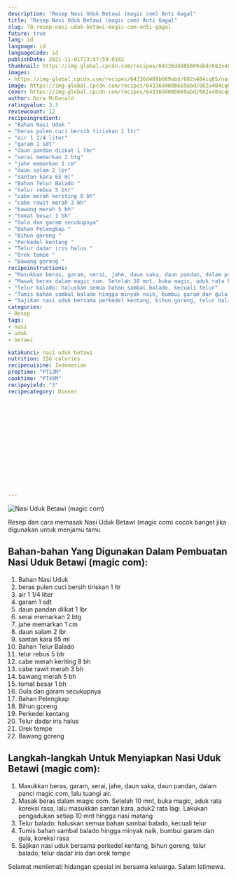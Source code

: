 ```yaml
---
description: "Resep Nasi Uduk Betawi (magic com) Anti Gagal"
title: "Resep Nasi Uduk Betawi (magic com) Anti Gagal"
slug: 78-resep-nasi-uduk-betawi-magic-com-anti-gagal
future: true
lang: id
language: id
languageCode: id
publishDate: 2021-11-01T13:57:59.010Z 
thumbnail: https://img-global.cpcdn.com/recipes/64336d408b669abd/682x484cq65/nasi-uduk-betawi-magic-com-foto-resep-utama.webp
images:
- https://img-global.cpcdn.com/recipes/64336d408b669abd/682x484cq65/nasi-uduk-betawi-magic-com-foto-resep-utama.webp
image: https://img-global.cpcdn.com/recipes/64336d408b669abd/682x484cq65/nasi-uduk-betawi-magic-com-foto-resep-utama.webp
cover: https://img-global.cpcdn.com/recipes/64336d408b669abd/682x484cq65/nasi-uduk-betawi-magic-com-foto-resep-utama.webp
author: Dora McDonald
ratingvalue: 3.3
reviewcount: 12
recipeingredient:
- "Bahan Nasi Uduk "
- "beras pulen cuci bersih tiriskan 1 ltr"
- "air 1 1/4 liter"
- "garam 1 sdt"
- "daun pandan diikat 1 lbr"
- "serai memarkan 2 btg"
- "jahe memarkan 1 cm"
- "daun salam 2 lbr"
- "santan kara 65 ml"
- "Bahan Telur Balado "
- "telur rebus 5 btr"
- "cabe merah keriting 8 bh"
- "cabe rawit merah 3 bh"
- "bawang merah 5 bh"
- "tomat besar 1 bh"
- "Gula dan garam secukupnya"
- "Bahan Pelengkap "
- "Bihun goreng "
- "Perkedel kentang "
- "Telur dadar iris halus "
- "Orek tempe "
- "Bawang goreng "
recipeinstructions:
- "Masukkan beras, garam, serai, jahe, daun saka, daun pandan, dalam panci magic com, lalu tuangi air."
- "Masak beras dalam magic com. Setelah 10 mnt, buka magic, aduk rata koreksi rasa, lalu masukkan santan kara, aduk2 rata lagi. Lakukan pengadukan setiap 10 mnt hingga nasi matang"
- "Telur balado: haluskan semua bahan sambal balado, kecuali telur"
- "Tumis bahan sambal balado hingga minyak naik, bumbui garam dan gula, koreksi rasa"
- "Sajikan nasi uduk bersama perkedel kentang, bihun goreng, telur balado, telur dadar iris dan orek tempe"
categories:
- Resep
tags:
- nasi
- uduk
- betawi

katakunci: nasi uduk betawi 
nutrition: 156 calories
recipecuisine: Indonesian
preptime: "PT13M"
cooktime: "PT46M"
recipeyield: "3"
recipecategory: Dinner


     
    
    
    
    
    
    
    
    
    
    
      
    
---
```



![Nasi Uduk Betawi (magic com)](https://img-global.cpcdn.com/recipes/64336d408b669abd/682x484cq65/nasi-uduk-betawi-magic-com-foto-resep-utama.webp)

Resep dan cara memasak  Nasi Uduk Betawi (magic com) cocok banget jika digunakan untuk menjamu tamu

<!--inarticleads1-->

## Bahan-bahan Yang Digunakan Dalam Pembuatan Nasi Uduk Betawi (magic com):

1. Bahan Nasi Uduk 
1. beras pulen cuci bersih tiriskan 1 ltr
1. air 1 1/4 liter
1. garam 1 sdt
1. daun pandan diikat 1 lbr
1. serai memarkan 2 btg
1. jahe memarkan 1 cm
1. daun salam 2 lbr
1. santan kara 65 ml
1. Bahan Telur Balado 
1. telur rebus 5 btr
1. cabe merah keriting 8 bh
1. cabe rawit merah 3 bh
1. bawang merah 5 bh
1. tomat besar 1 bh
1. Gula dan garam secukupnya
1. Bahan Pelengkap 
1. Bihun goreng 
1. Perkedel kentang 
1. Telur dadar iris halus 
1. Orek tempe 
1. Bawang goreng 



<!--inarticleads2-->

## Langkah-langkah Untuk Menyiapkan Nasi Uduk Betawi (magic com):

1. Masukkan beras, garam, serai, jahe, daun saka, daun pandan, dalam panci magic com, lalu tuangi air.
1. Masak beras dalam magic com. Setelah 10 mnt, buka magic, aduk rata koreksi rasa, lalu masukkan santan kara, aduk2 rata lagi. Lakukan pengadukan setiap 10 mnt hingga nasi matang
1. Telur balado: haluskan semua bahan sambal balado, kecuali telur
1. Tumis bahan sambal balado hingga minyak naik, bumbui garam dan gula, koreksi rasa
1. Sajikan nasi uduk bersama perkedel kentang, bihun goreng, telur balado, telur dadar iris dan orek tempe




Selamat menikmati hidangan spesial ini bersama keluarga. Salam Istimewa.
